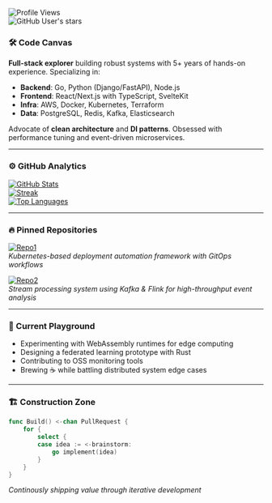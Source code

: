 ![Profile Views](https://komarev.com/ghpvc/?username=hakontoma358&color=blue&style=flat)  
![GitHub User's stars](https://img.shields.io/github/stars/hakontoma358?label=Stars&logo=github&style=social)  

### 🛠️ Code Canvas  
**Full-stack explorer** building robust systems with 5+ years of hands-on experience. Specializing in:  
- **Backend**: Go, Python (Django/FastAPI), Node.js  
- **Frontend**: React/Next.js with TypeScript, SvelteKit  
- **Infra**: AWS, Docker, Kubernetes, Terraform  
- **Data**: PostgreSQL, Redis, Kafka, Elasticsearch  

Advocate of **clean architecture** and **DI patterns**. Obsessed with performance tuning and event-driven microservices.  

---

### ⚙️ GitHub Analytics  

[![GitHub Stats](https://github-readme-stats.vercel.app/api?username=hakontoma358&show_icons=true&theme=radical&hide_border=true)](https://github.com/hakontoma358)  
[![Streak](https://streak-stats.demolab.com?user=hakontoma358&theme=radical&hide_border=true)](https://git.io/streak-stats)  
[![Top Languages](https://github-readme-stats.vercel.app/api/top-langs/?username=hakontoma358&layout=compact&theme=radical&hide_border=true)](https://github.com/hakontoma358)  

---

### 🔥 Pinned Repositories  
[![Repo1](https://github-readme-stats.vercel.app/api/pin/?username=hakontoma358&repo=cloud-orchestrator&theme=radical)](https://github.com/hakontoma358/cloud-orchestrator)  
*Kubernetes-based deployment automation framework with GitOps workflows*  

[![Repo2](https://github-readme-stats.vercel.app/api/pin/?username=hakontoma358&repo=realtime-analytics-engine&theme=radical)](https://github.com/hakontoma358/realtime-analytics-engine)  
*Stream processing system using Kafka & Flink for high-throughput event analysis*  

---

### 🧠 Current Playground  
- Experimenting with WebAssembly runtimes for edge computing  
- Designing a federated learning prototype with Rust  
- Contributing to OSS monitoring tools  
- Brewing ☕ while battling distributed system edge cases  

---

### 🏗️ Construction Zone  
```go
func Build() <-chan PullRequest {
    for {
        select {
        case idea := <-brainstorm:
            go implement(idea)
        }
    }
}
```  
*Continously shipping value through iterative development*
